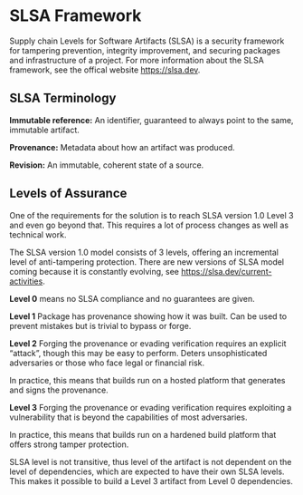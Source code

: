 <!--
    Copyright 2022-2024 TII (SSRC) and the Ghaf contributors
    SPDX-License-Identifier: CC-BY-SA-4.0
-->

# SLSA Framework

Supply chain Levels for Software Artifacts (SLSA) is a security framework for tampering prevention, integrity improvement, and securing packages and infrastructure of a project. For more information about the SLSA framework, see the offical website <https://slsa.dev>.


## SLSA Terminology

**Immutable reference:** An identifier, guaranteed to always point to the same, immutable artifact.

**Provenance:** Metadata about how an artifact was produced.

**Revision:** An immutable, coherent state of a source.


## Levels of Assurance

One of the requirements for the solution is to reach SLSA version 1.0 Level 3 and even go beyond that. This requires a lot of process changes as well as technical work. 

The SLSA version 1.0 model consists of 3 levels, offering an incremental level of anti-tampering protection. There are new versions of SLSA model coming because it is constantly evolving, see <https://slsa.dev/current-activities>.

**Level 0** means no SLSA compliance and no guarantees are given.

**Level 1** Package has provenance showing how it was built. Can be used to prevent mistakes but is trivial to bypass or forge.

**Level 2** Forging the provenance or evading verification requires an explicit “attack”, though this may be easy to perform. Deters unsophisticated adversaries or those who face legal or financial risk.

In practice, this means that builds run on a hosted platform that generates and signs the provenance.

**Level 3** Forging the provenance or evading verification requires exploiting a vulnerability that is beyond the capabilities of most adversaries.

In practice, this means that builds run on a hardened build platform that offers strong tamper protection.

SLSA level is not transitive, thus level of the artifact is not dependent on the level of dependencies, which are expected to have their own SLSA levels. This makes it possible to build a Level 3 artifact from Level 0 dependencies. 
